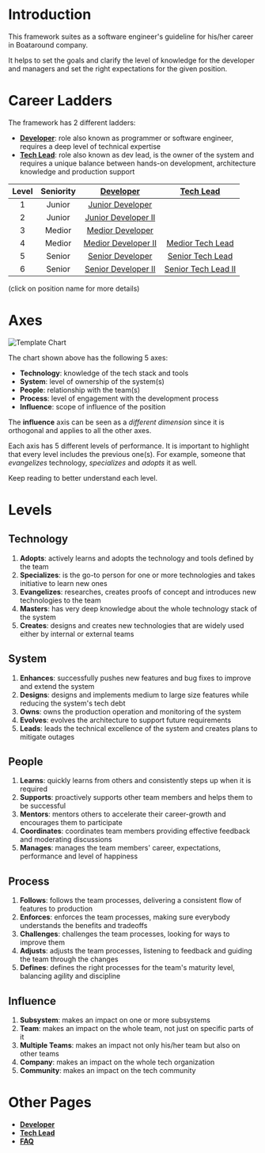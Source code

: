 # Introduction

This framework suites as a software engineer's guideline for his/her career in Boataround company. 

It helps to set the goals and clarify the level of knowledge for the developer and managers and set the right expectations for the given position.

# Career Ladders

The framework has 2 different ladders:

- [**Developer**](Developer.md): role also known as programmer or software engineer, requires a deep level of technical expertise
- [**Tech Lead**](TechLead.md): role also known as dev lead, is the owner of the system and requires a unique balance between hands-on development, architecture knowledge and production support

| Level | Seniority | [Developer](Developer.md) | [Tech Lead](TechLead.md) |
| :---: | :---: | :---: | :---: |
| 1 | Junior | [Junior Developer](Developer.md#junior-developer) | |
| 2 | Junior | [Junior Developer II](Developer.md#junior-developer-ii) | |
| 3 | Medior | [Medior Developer](Developer.md#medior-developer) | |
| 4 | Medior | [Medior Developer II](Developer.md#medior-developer-ii) | [Medior Tech Lead](TechLead.md#medior-tech-lead) |
| 5 | Senior | [Senior Developer](Developer.md#senior-developer) | [Senior Tech Lead](TechLead.md#senior-tech-lead) |
| 6 | Senior | [Senior Developer II](Developer.md#senior-developer-ii) | [Senior Tech Lead II](TechLead.md#senior-tech-lead-ii) |

(click on position name for more details)

# Axes

![Template Chart](charts/template.png)

The chart shown above has the following 5 axes:

- **Technology**: knowledge of the tech stack and tools
- **System**: level of ownership of the system(s)
- **People**: relationship with the team(s)
- **Process**: level of engagement with the development process
- **Influence**: scope of influence of the position

The **influence** axis can be seen as a _different dimension_ since it is orthogonal and applies to all the other axes.

Each axis has 5 different levels of performance. It is important to highlight that every level includes the previous one(s). For example, someone that _evangelizes_ technology, _specializes_ and _adopts_ it as well.

Keep reading to better understand each level.

# Levels

## Technology

1. **Adopts**: actively learns and adopts the technology and tools defined by the team
2. **Specializes**: is the go-to person for one or more technologies and takes initiative to learn new ones
3. **Evangelizes**: researches, creates proofs of concept and introduces new technologies to the team
4. **Masters**: has very deep knowledge about the whole technology stack of the system
5. **Creates**: designs and creates new technologies that are widely used either by internal or external teams

## System

1. **Enhances**: successfully pushes new features and bug fixes to improve and extend the system
2. **Designs**: designs and implements medium to large size features while reducing the system's tech debt
3. **Owns**: owns the production operation and monitoring of the system
4. **Evolves**: evolves the architecture to support future requirements
5. **Leads**: leads the technical excellence of the system and creates plans to mitigate outages

## People

1. **Learns**: quickly learns from others and consistently steps up when it is required
2. **Supports**: proactively supports other team members and helps them to be successful
3. **Mentors**: mentors others to accelerate their career-growth and encourages them to participate
4. **Coordinates**: coordinates team members providing effective feedback and moderating discussions
5. **Manages**: manages the team members' career, expectations, performance and level of happiness

## Process

1. **Follows**: follows the team processes, delivering a consistent flow of features to production
2. **Enforces**: enforces the team processes, making sure everybody understands the benefits and tradeoffs
3. **Challenges**: challenges the team processes, looking for ways to improve them
4. **Adjusts**: adjusts the team processes, listening to feedback and guiding the team through the changes
5. **Defines**: defines the right processes for the team's maturity level, balancing agility and discipline

## Influence

1. **Subsystem**: makes an impact on one or more subsystems
2. **Team**: makes an impact on the whole team, not just on specific parts of it
3. **Multiple Teams**: makes an impact not only his/her team but also on other teams
4. **Company**: makes an impact on the whole tech organization
5. **Community**: makes an impact on the tech community


# Other Pages

- [**Developer**](Developer.md)
- [**Tech Lead**](TechLead.md)
- [**FAQ**](FAQ.md)

